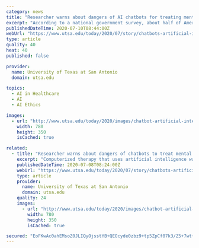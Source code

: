 ```yaml
---
category: news
title: "Researcher warns about dangers of AI chatbots for treating mental illness"
excerpt: "According to a national government survey, about half of Americans suffer from a mental illness. Yet the majority of those with mental illness don't receive any therapeutic treatment. It’s for this reason that the COVID-19 pandemic has inspired a surge of companies to provide smartphone psychotherapy with artificial intelligence and big data analytics."
publishedDateTime: 2020-07-10T08:44:00Z
webUrl: "https://www.utsa.edu/today/2020/07/story/chatbots-artificial-intelligence.html"
type: article
quality: 40
heat: 40
published: false

provider:
  name: University of Texas at San Antonio
  domain: utsa.edu

topics:
  - AI in Healthcare
  - AI
  - AI Ethics

images:
  - url: "http://www.utsa.edu/today/2020/images/chatbot-artificial-intelligence_780.png"
    width: 780
    height: 350
    isCached: true

related:
  - title: "Researcher warns about dangers of chatbots to treat mental illness"
    excerpt: "Computerized therapy that uses artificial intelligence was first recommended in 2006 as a way of providing cognitive behavioral therapy for treatment of depression, panic and phobias. However, in April of this year, due to the coronavirus pandemic ..."
    publishedDateTime: 2020-07-08T08:24:00Z
    webUrl: "https://www.utsa.edu/today/2020/07/story/chatbots-artificial-intelligence.html"
    type: article
    provider:
      name: University of Texas at San Antonio
      domain: utsa.edu
    quality: 24
    images:
      - url: "http://www.utsa.edu/today/2020/images/chatbot-artificial-intelligence_780.png"
        width: 780
        height: 350
        isCached: true

secured: "EoFKwAc0ahEMsoZ0JLIQyOjsstYB+QEOcyde0zbz9+tp5ZpCf07k3/Z5+7wt+ypPpr9eebF8qVFnDNDbVjtgaZMhgsXE0ch8B6MxTailKEsupOhpEGNBBQHXEazj7NlXzBLESHzPGFhl4W2JQ9nuKH5cAxjpjnsYdJ0zYlJPqEg6ThTMjQJ/KQY280tD97YUK2Do6mgSsqPUZctFCGI2+YlBvlixhxehOijvqlL3rFypAfWk2h5p7QXXZfs/6nuyMzb3S7G86gu/4lWIUf+csnF8IxoZReHIQLvVhXU+A2vds667dKIwyVqrF0jvXGc4I/SkVNYz5GwZZOJwr9uN1A==;7dfGGWa8a6vVEfydfrtzMA=="
---
```


